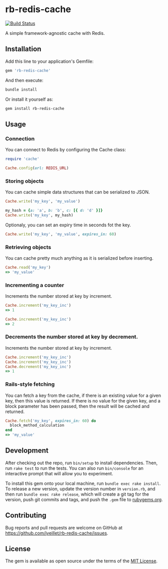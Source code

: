 # rb-redis-cache

[![Build Status](https://github.com/jveillet/rb-redis-cache/workflows/CI/badge.svg)](https://github.com/rb-redis-cache/actions)

A simple framework-agnostic cache with Redis.

## Installation

Add this line to your application's Gemfile:

```ruby
gem 'rb-redis-cache'
```

And then execute:

```bash
bundle install
```

Or install it yourself as:

```bash
gem install rb-redis-cache
```

## Usage

### Connection

You can connect to Redis by configuring the Cache class:

```ruby
require 'cache'

Cache.config(url: REDIS_URL)
```

### Storing objects

You can cache simple data structures that can be serialized to JSON.

```ruby
Cache.write('my_key', 'my_value')
```

```ruby
my_hash = {a: 'a', b: 'b', c: [{ d: 'd' }]}
Cache.write('my_key', my_hash)
```

Optionaly, you can set an expiry time in seconds fot the key.

```ruby
Cache.write('my_key', 'my_value', expires_in: 60)
```

### Retrieving objects

You can cache pretty much anything as it is serialized before inserting.

```ruby
Cache.read('my_key')
=> 'my_value'
```

### Incrementing a counter

Increments the number stored at key by increment.

```ruby
Cache.increment('my_key_inc')
=> 1
```

```ruby
Cache.increment('my_key_inc')
=> 2
```

### Decrements the number stored at key by decrement.

Increments the number stored at key by increment.

```ruby
Cache.increment('my_key_inc')
Cache.increment('my_key_inc')
Cache.decrement('my_key_inc')
=> 1
```

### Rails-style fetching

You can fetch a key from the cache, if there is an existing value for a given key, then this value is returned.
If there is no value for the given key, and a block parameter has been passed, then the result will be cached and returned.

```ruby
Cache.fetch('my_key', expires_in: 60) do
  block_method_calculation
end
=> 'my_value'
```

## Development

After checking out the repo, run `bin/setup` to install dependencies. Then, run `rake test` to run the tests. You can also run `bin/console` for an interactive prompt that will allow you to experiment.

To install this gem onto your local machine, run `bundle exec rake install`. To release a new version, update the version number in `version.rb`, and then run `bundle exec rake release`, which will create a git tag for the version, push git commits and tags, and push the `.gem` file to [rubygems.org](https://rubygems.org).

## Contributing

Bug reports and pull requests are welcome on GitHub at https://github.com/jveillet/rb-redis-cache/issues.

## License

The gem is available as open source under the terms of the [MIT License](https://opensource.org/licenses/MIT).
